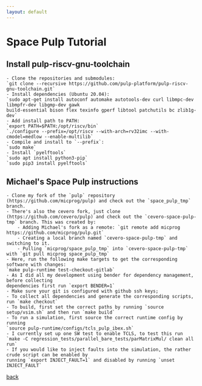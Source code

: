 ```yaml
---
layout: default
---
```


# [](#header-1)Space Pulp Tutorial

## Install pulp-riscv-gnu-toolchain
    - Clone the repositories and submodules:
    `git clone --recursive https://github.com/pulp-platform/pulp-riscv-gnu-toolchain.git`
    - Install dependencies (Ubuntu 20.04):
    `sudo apt-get install autoconf automake autotools-dev curl libmpc-dev libmpfr-dev libgmp-dev gawk
    build-essential bison flex texinfo gperf libtool patchutils bc zlib1g-dev`
    - Add install path to PATH:
    `export PATH=$PATH:/opt/riscv/bin`
    `./configure --prefix=/opt/riscv --with-arch=rv32imc --with-cmodel=medlow --enable-multilib`
    - Compile and install to `--prefix`:
    `sudo make`
    - Install `pyelftools`
    `sudo apt install python3-pip`
    `sudo pip3 install pyelftools`

## Michael's Space Pulp instructions
    - Clone my fork of the `pulp` repository (https://github.com/micprog/pulp) and check out the `space_pulp_tmp` branch.
    - There's also the cevero fork, just clone (https://github.com/cevero/pulp) and check out the `cevero-space-pulp-tmp` branch. This was created by:
        - Adding Michael's fork as a remote: `git remote add micprog https://github.com/micprog/pulp.git`
        - Creating a local branch named `cevero-space-pulp-tmp` and switching to it.
        - Pulling `micprog/space_pulp_tmp` into `cevero-space-pulp-tmp` with `git pull micprog space_pulp_tmp`
    - Here, run the following make targets to get the corresponding software with changes:
    `make pulp-runtime test-checkout-gitlab`
    - As I did all my development using bender for dependency management, before collecting
    dependencies first run `export BENDER=1`
    - Make sure your git is configured with github ssh keys;
    - To collect all dependencies and generate the corresponding scripts, run `make checkout`
    - To build, first set the correct paths by running `source setup/vsim.sh` and then run `make build`
    - To run a simulation, first source the correct runtime config by running
    `source pulp-runtime/configs/tcls_pulp_ibex.sh`
    - I currently set up one SW test to enable TCLS, to test this run `make -C regression_tests/parallel_bare_tests/parMatrixMul/ clean all run`
    - If you would like to inject faults into the simulation, the rather crude script can be enabled by
    running `export INJECT_FAULT=1` and disabled by running `unset INJECT_FAULT`

[back](./)
